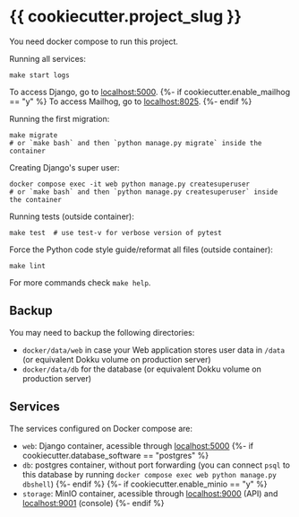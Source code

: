 # {{ cookiecutter.project_slug }}

You need docker compose to run this project.

Running all services:

```shell
make start logs
```

To access Django, go to [localhost:5000](http://localhost:5000).
{%- if cookiecutter.enable_mailhog == "y" %}
To access Mailhog, go to [localhost:8025](http://localhost:5000).
{%- endif %}

Running the first migration:

```shell
make migrate
# or `make bash` and then `python manage.py migrate` inside the container
```

Creating Django's super user:

```shell
docker compose exec -it web python manage.py createsuperuser
# or `make bash` and then `python manage.py createsuperuser` inside the container
```

Running tests (outside container):

```shell
make test  # use test-v for verbose version of pytest
```

Force the Python code style guide/reformat all files (outside container):

```shell
make lint
```

For more commands check `make help`.

## Backup

You may need to backup the following directories:
- `docker/data/web` in case your Web application stores user data in `/data` (or equivalent Dokku volume on production
  server)
- `docker/data/db` for the database (or equivalent Dokku volume on production server)


## Services

The services configured on Docker compose are:

- `web`: Django container, acessible through [localhost:5000](http://localhost:5000/)
{%- if cookiecutter.database_software == "postgres" %}
- `db`: postgres container, without port forwarding (you can connect `psql` to this database by running
  `docker compose exec web python manage.py dbshell`)
{%- endif %}
{%- if cookiecutter.enable_minio == "y" %}
- `storage`: MinIO container, acessible through [localhost:9000](http://localhost:9000/) (API) and
  [localhost:9001](http://localhost:9001/) (console)
{%- endif %}
